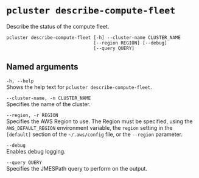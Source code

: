 # `pcluster describe-compute-fleet`<a name="pcluster.describe-compute-fleet-v3"></a>

Describe the status of the compute fleet\.

```
pcluster describe-compute-fleet [-h] --cluster-name CLUSTER_NAME
                                [--region REGION] [--debug]
                                [--query QUERY]
```

## Named arguments<a name="pcluster-v3.describe-compute-fleet.namedargs"></a>

`-h, --help`  
Shows the help text for `pcluster describe-compute-fleet`\.

`--cluster-name, -n CLUSTER_NAME`  
Specifies the name of the cluster\.

`--region, -r REGION`  
Specifies the AWS Region to use\. The Region must be specified, using the `AWS_DEFAULT_REGION` environment variable, the `region` setting in the `[default]` section of the `~/.aws/config` file, or the `--region` parameter\.

`--debug`  
Enables debug logging\.

`--query QUERY`  
Specifies the JMESPath query to perform on the output\.